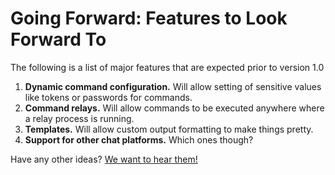 # Going Forward: Features to Look Forward To

The following is a list of major features that are expected prior to version 1.0

1. **Dynamic command configuration.** Will allow setting of sensitive values like tokens or passwords for commands.
1. **Command relays.** Will allow commands to be executed anywhere where a relay process is running.
1. **Templates.** Will allow custom output formatting to make things pretty.
1. **Support for other chat platforms.** Which ones though?

Have any other ideas? [We want to hear them!](https://github.com/getgort/gort/issues)